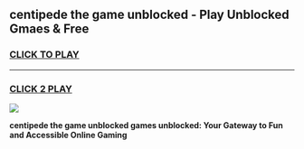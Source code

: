 
## centipede the game unblocked - Play Unblocked Gmaes & Free
<h3>
<a href="https://news.freeplayer.one?title=centipede_the_game_unblocked&ref=23F">CLICK TO PLAY</a></h3>
<hr>

<h3>
<a href="https://news.freeplayer.one?title=centipede_the_game_unblocked&ref=23F">CLICK 2 PLAY</a>
  
</h3>

<a href="https://news.freeplayer.one?title=centipede_the_game_unblocked&ref=23F/"><img src="https://clearcache.store/games.png"></a>


**centipede the game unblocked games unblocked: Your Gateway to Fun and Accessible Online Gaming**
